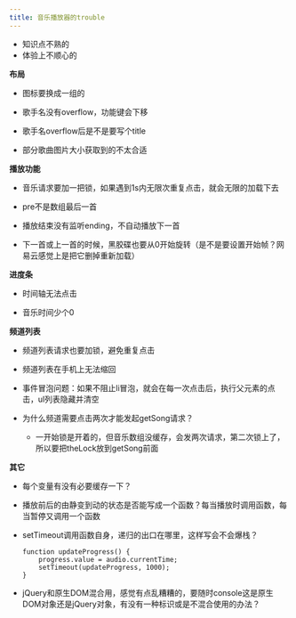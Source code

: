 ```yaml
---
title: 音乐播放器的trouble
---
```


 - 知识点不熟的
 - 体验上不顺心的

**布局**

 - 图标要换成一组的

 - 歌手名没有overflow，功能键会下移

 - 歌手名overflow后是不是要写个title

 - 部分歌曲图片大小获取到的不太合适

**播放功能**

 - 音乐请求要加一把锁，如果遇到1s内无限次重复点击，就会无限的加载下去

 - pre不是数组最后一首

 - 播放结束没有监听ending，不自动播放下一首

 - 下一首或上一首的时候，黑胶碟也要从0开始旋转（是不是要设置开始帧？网易云感觉上是把它删掉重新加载）

**进度条**

 - 时间轴无法点击

 - 音乐时间少个0


**频道列表**

 - 频道列表请求也要加锁，避免重复点击

 - 频道列表在手机上无法缩回

 - 事件冒泡问题：如果不阻止li冒泡，就会在每一次点击后，执行父元素的点击，ul列表隐藏并清空

 - 为什么频道需要点击两次才能发起getSong请求？
 
	- 一开始锁是开着的，但音乐数组没缓存，会发两次请求，第二次锁上了，所以要把theLock放到getSong前面


**其它**

 - 每个变量有没有必要缓存一下？

 - 播放前后的由静变到动的状态是否能写成一个函数？每当播放时调用函数，每当暂停又调用一个函数

 - setTimeout调用函数自身，递归的出口在哪里，这样写会不会爆栈？

	```
	function updateProgress() {
		progress.value = audio.currentTime;
		setTimeout(updateProgress, 1000);
	}
	```

 - jQuery和原生DOM混合用，感觉有点乱糟糟的，要随时console这是原生DOM对象还是jQuery对象，有没有一种标识或是不混合使用的办法？